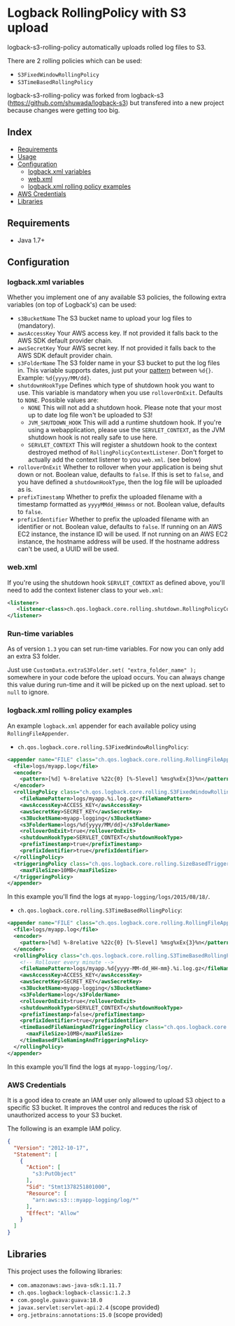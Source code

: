 Logback RollingPolicy with S3 upload
====================================

logback-s3-rolling-policy automatically uploads rolled log files to S3.

There are 2 rolling policies which can be used:
* `S3FixedWindowRollingPolicy`
* `S3TimeBasedRollingPolicy`

logback-s3-rolling-policy was forked from logback-s3 (https://github.com/shuwada/logback-s3) but transfered into a new project because changes were getting too big.

Index
-----

* [Requirements](#requirements) 
* [Usage](#usage) 
* [Configuration](#configuration) 
  * [logback.xml variables](#logbackxml-variables) 
  * [web.xml](#webxml) 
  * [logback.xml rolling policy examples](#logbackxml-rolling-policy-examples) 
* [AWS Credentials](#aws-credentials) 
* [Libraries](#libraries) 

Requirements
------------

* Java 1.7+

Configuration
-------------

### logback.xml variables

Whether you implement one of any available S3 policies, the following extra variables (on top of Logback's) can be used:

* `s3BucketName` The S3 bucket name to upload your log files to (mandatory).
* `awsAccessKey` Your AWS access key. If not provided it falls back to the AWS SDK default provider chain.
* `awsSecretKey` Your AWS secret key. If not provided it falls back to the AWS SDK default provider chain.
* `s3FolderName` The S3 folder name in your S3 bucket to put the log files in. This variable supports dates, just put your [pattern](https://docs.oracle.com/javase/8/docs/api/java/text/SimpleDateFormat.html) between `%d{}`. Example: `%d{yyyy/MM/dd}`.
* `shutdownHookType` Defines which type of shutdown hook you want to use. This variable is mandatory when you use `rolloverOnExit`. Defaults to `NONE`. Possible values are:
  * `NONE` This will not add a shutdown hook. Please note that your most up to date log file won't be uploaded to S3!
  * `JVM_SHUTDOWN_HOOK` This will add a runtime shutdown hook. If you're using a webapplication, please use the `SERVLET_CONTEXT`, as the JVM shutdown hook is not really safe to use here.
  * `SERVLET_CONTEXT` This will register a shutdown hook to the context destroyed method of `RollingPolicyContextListener`. Don't forget to actually add the context listener to you `web.xml`. (see below)
* `rolloverOnExit` Whether to rollover when your application is being shut down or not. Boolean value, defaults to `false`. If this is set to `false`, and you have defined a `shutdownHookType`, then the log file will be uploaded as is.
* `prefixTimestamp` Whether to prefix the uploaded filename with a timestamp formatted as `yyyyMMdd_HHmmss` or not. Boolean value, defaults to `false`.
* `prefixIdentifier` Whether to prefix the uploaded filename with an identifier or not. Boolean value, defaults to `false`. If running on an AWS EC2 instance, the instance ID will be used. If not running on an AWS EC2 instance, the hostname address will be used. If the hostname address can't be used, a UUID will be used. 

### web.xml

If you're using the shutdown hook `SERVLET_CONTEXT` as defined above, you'll need to add the context listener class to your `web.xml`:

```xml
<listener>
   <listener-class>ch.qos.logback.core.rolling.shutdown.RollingPolicyContextListener</listener-class>
</listener>
```

### Run-time variables

As of version `1.3` you can set run-time variables. For now you can only add an extra S3 folder.

Just use `CustomData.extraS3Folder.set( "extra_folder_name" );` somewhere in your code before the upload occurs. You can always change this value during run-time and it will be picked up on the next upload. set to `null` to ignore.

### logback.xml rolling policy examples

An example `logback.xml` appender for each available policy using `RollingFileAppender`.

* `ch.qos.logback.core.rolling.S3FixedWindowRollingPolicy`:  
```xml
<appender name="FILE" class="ch.qos.logback.core.rolling.RollingFileAppender">
  <file>logs/myapp.log</file>
  <encoder>
    <pattern>[%d] %-8relative %22c{0} [%-5level] %msg%xEx{3}%n</pattern>
  </encoder>
  <rollingPolicy class="ch.qos.logback.core.rolling.S3FixedWindowRollingPolicy">
    <fileNamePattern>logs/myapp.%i.log.gz</fileNamePattern>
    <awsAccessKey>ACCESS_KEY</awsAccessKey>
    <awsSecretKey>SECRET_KEY</awsSecretKey>
    <s3BucketName>myapp-logging</s3BucketName>
    <s3FolderName>logs/%d{yyyy/MM/dd}</s3FolderName>
    <rolloverOnExit>true</rolloverOnExit>
    <shutdownHookType>SERVLET_CONTEXT</shutdownHookType>
    <prefixTimestamp>true</prefixTimestamp>
    <prefixIdentifier>true</prefixIdentifier>
  </rollingPolicy>
  <triggeringPolicy class="ch.qos.logback.core.rolling.SizeBasedTriggeringPolicy">
    <maxFileSize>10MB</maxFileSize>
  </triggeringPolicy>
</appender>
```
In this example you'll find the logs at `myapp-logging/logs/2015/08/18/`.

* `ch.qos.logback.core.rolling.S3TimeBasedRollingPolicy`:  
```xml
<appender name="FILE" class="ch.qos.logback.core.rolling.RollingFileAppender">
  <file>logs/myapp.log</file>
  <encoder>
    <pattern>[%d] %-8relative %22c{0} [%-5level] %msg%xEx{3}%n</pattern>
  </encoder>
  <rollingPolicy class="ch.qos.logback.core.rolling.S3TimeBasedRollingPolicy">
    <!-- Rollover every minute -->
    <fileNamePattern>logs/myapp.%d{yyyy-MM-dd_HH-mm}.%i.log.gz</fileNamePattern>
    <awsAccessKey>ACCESS_KEY</awsAccessKey>
    <awsSecretKey>SECRET_KEY</awsSecretKey>
    <s3BucketName>myapp-logging</s3BucketName>
    <s3FolderName>log</s3FolderName>
    <rolloverOnExit>true</rolloverOnExit>
    <shutdownHookType>SERVLET_CONTEXT</shutdownHookType>
    <prefixTimestamp>false</prefixTimestamp>
    <prefixIdentifier>true</prefixIdentifier>
    <timeBasedFileNamingAndTriggeringPolicy class="ch.qos.logback.core.rolling.SizeAndTimeBasedFNATP">
      <maxFileSize>10MB</maxFileSize>
    </timeBasedFileNamingAndTriggeringPolicy>
  </rollingPolicy>
</appender>
```
In this example you'll find the logs at `myapp-logging/log/`.

### AWS Credentials

It is a good idea to create an IAM user only allowed to upload S3 object to a specific S3 bucket.
It improves the control and reduces the risk of unauthorized access to your S3 bucket.

The following is an example IAM policy.
```json
{
  "Version": "2012-10-17",
  "Statement": [
    {
      "Action": [
        "s3:PutObject"
      ],
      "Sid": "Stmt1378251801000",
      "Resource": [
        "arn:aws:s3:::myapp-logging/log/*"
      ],
      "Effect": "Allow"
    }
  ]
}
```

Libraries
---------

This project uses the following libraries:
* `com.amazonaws:aws-java-sdk:1.11.7`
* `ch.qos.logback:logback-classic:1.2.3`
* `com.google.guava:guava:18.0`
* `javax.servlet:servlet-api:2.4` (scope provided)
* `org.jetbrains:annotations:15.0` (scope provided)

